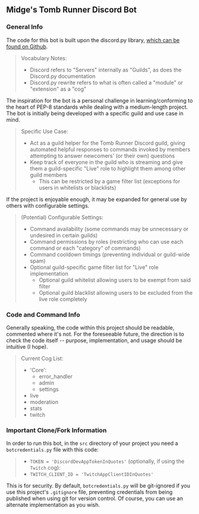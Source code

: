 ## Midge's Tomb Runner Discord Bot

### General Info
The code for this bot is built upon the discord.py library, [which can be found on Github](https://github.com/Rapptz/discord.py/tree/rewrite).
> Vocabulary Notes:
> * Discord refers to "Servers" internally as "Guilds", as does the Discord.py documentation
> * Discord.py rewrite refers to what is often called a "module" or "extension" as a "cog"

The inspiration for the bot is a personal challenge in learning/conforming to the heart of PEP-8 standards while dealing with a medium-length project.
The bot is initially being developed with a specific guild and use case in mind.
> Specific Use Case:
> * Act as a guild helper for the Tomb Runner Discord guild, giving automated helpful responses to commands invoked by members attempting to answer newcomers' (or their own) questions
> * Keep track of everyone in the guild who is streaming and give them a guild-specific "Live" role to highlight them among other guild members
  >   * This can be restricted by a game filter list (exceptions for users in whitelists or blacklists)

If the project is enjoyable enough, it may be expanded for general use by others with configurable settings.
> (Potential) Configurable Settings:
> * Command availability (some commands may be unnecessary or undesired in certain guilds)
> * Command permissions by roles (restricting who can use each command or each "category" of commands)
> * Command cooldown timings (preventing individual or guild-wide spam)
> * Optional guild-specific game filter list for "Live" role implementation
  >   * Optional guild whitelist allowing users to be exempt from said filter
  >   * Optional guild blacklist allowing users to be excluded from the live role completely

### Code and Command Info
Generally speaking, the code within this project should be readable, commented where it's not.
For the foreseeable future, the direction is to check the code itself -- purpose, implementation, and usage should be intuitive (I hope).
> Current Cog List:
> * 'Core':
  >   * error_handler
  >   * admin
  >   * settings
> * live
> * moderation
> * stats
> * twitch

### Important Clone/Fork Information
In order to run this bot, in the `src` directory of your project you need a `botcredentials.py` file with this code:
> * `TOKEN = 'DiscordDevAppTokenInQuotes'`
> (optionally, if using the `Twitch` cog):
> * `TWITCH_CLIENT_ID = 'TwitchAppClientIDInQuotes'`

This is for security.
By default, `botcredentials.py` will be git-ignored if you use this project's `.gitignore` file, preventing credentials from being published when using git for version control.
Of course, you can use an alternate implementation as you wish.
